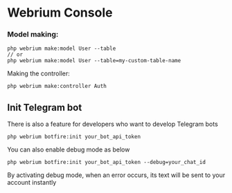 # Webrium Console


### Model making:
```
php webrium make:model User --table
// or
php webrium make:model User --table=my-custom-table-name
```

Making the controller:

```
php webrium make:controller Auth
```

## Init Telegram bot
There is also a feature for developers who want to develop Telegram bots

```
php webrium botfire:init your_bot_api_token
```

You can also enable debug mode as below

```
php webrium botfire:init your_bot_api_token --debug=your_chat_id
```
By activating debug mode, when an error occurs, its text will be sent to your account instantly

